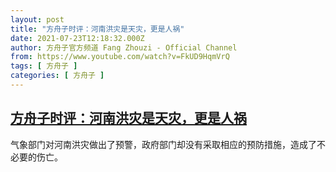 ```yaml
---
layout: post
title: "方舟子时评：河南洪灾是天灾，更是人祸"
date: 2021-07-23T12:18:32.000Z
author: 方舟子官方频道 Fang Zhouzi - Official Channel
from: https://www.youtube.com/watch?v=FkUD9HqmVrQ
tags: [ 方舟子 ]
categories: [ 方舟子 ]
---
```

<!--1627042712000-->
[方舟子时评：河南洪灾是天灾，更是人祸](https://www.youtube.com/watch?v=FkUD9HqmVrQ)
------

<div>
气象部门对河南洪灾做出了预警，政府部门却没有采取相应的预防措施，造成了不必要的伤亡。
</div>
